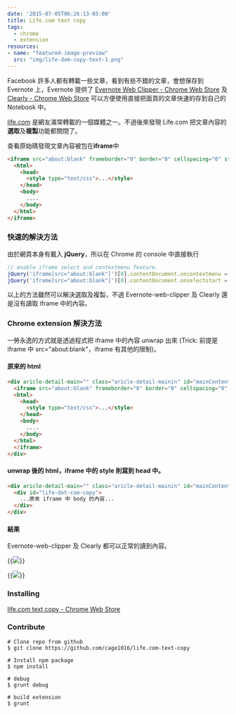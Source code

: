 ```yaml
---
date: '2015-07-05T06:26:13-05:00'
title: Life.com text copy
tags:
  - chrome
  - extension
resources:
- name: "featured-image-preview"
  src: "img/life-dom-copy-text-1.png"  
---
```


Facebook 許多人都有轉載一些文章，看到有些不錯的文章，會想保存到 Evernote 上，Evernote 提供了 [Evernote Web Clipper - Chrome Web Store](https://chrome.google.com/webstore/detail/evernote-web-clipper/pioclpoplcdbaefihamjohnefbikjilc) 及 [Clearly - Chrome Web Store](https://chrome.google.com/webstore/detail/clearly/iooicodkiihhpojmmeghjclgihfjdjhj) 可以方便使用直接把面頁的文章快速的存到自己的 Notebook 中。

[life.com](http://www.life.com.tw) 是網友滿常轉載的一個媒體之一。不過後來發現 Life.com 把文章內容的**選取**及**複製**功能都關閉了。

查看原始碼發現文章內容被包在**iframe**中

```html
<iframe src="about:blank" frameborder="0" border="0" cellspacing="0" style="width: 600px; border: 0px; height: 4887px;">
  <html>
    <head>
      <style type="text/css">...</style>
    </head>
    <body>
      ....
    </body>
  </html>
</iframe>
```

### 快速的解決方法
由於網頁本身有戴入 **jQuery**，所以在 Chrome 的 console 中直接執行

```javascript
// enable iframe select and contextmenu feature.
jQuery('iframe[src="about:blank"]')[0].contentDocument.oncontextmenu = function(){return true;}
jQuery('iframe[src="about:blank"]')[0].contentDocument.onselectstart = function(){return true;}
```

以上的方法雖然可以解決選取及複製，不過 Evernote-web-clipper 及 Clearly 還是沒有讀取 iframe 中的內容。

### Chrome extension 解決方法
一勞永逸的方式就是透過程式把 iframe 中的內容 unwrap 出來 (Trick: 前提是 iframe 中 src="about:blank"，iframe 有其他的限制)。

#### 原來的 html

```html
<div aricle-detail-main="" class="aricle-detail-mainin" id="mainContent">
  <iframe src="about:blank" frameborder="0" border="0" cellspacing="0" style="width: 600px; border: 0px; height: 4887px;">
  <html>
    <head>
      <style type="text/css">...</style>
    </head>
    <body>
      ....
    </body>
  </html>  
  </iframe>
</div>
```

#### unwrap 後的 html，iframe 中的 style 則寫到 head 中。

```html
<div aricle-detail-main="" class="aricle-detail-mainin" id="mainContent">
  <div id="life-dot-com-copy">
    ...原來 iframe 中 body 的內容...
  </div>
</div>
```

#### 結果
Evernote-web-clipper 及 Clearly 都可以正常的讀到內容。

{{<image src="img/life-dom-copy-text-1.png">}}

{{<image src="img/life-dom-copy-text-2.png">}}

### Installing
[life.com text copy - Chrome Web Store](https://chrome.google.com/webstore/detail/lifecom-text-copy/oelpalillkokjbeojomcpkafgoelilbk?hl=en&gl=TW)

### Contribute

```shell
# Clone repo from github
$ git clone https://github.com/cage1016/life.com-text-copy

# Install npm package
$ npm install

# debug
$ grunt debug

# build extension
$ grunt
```
